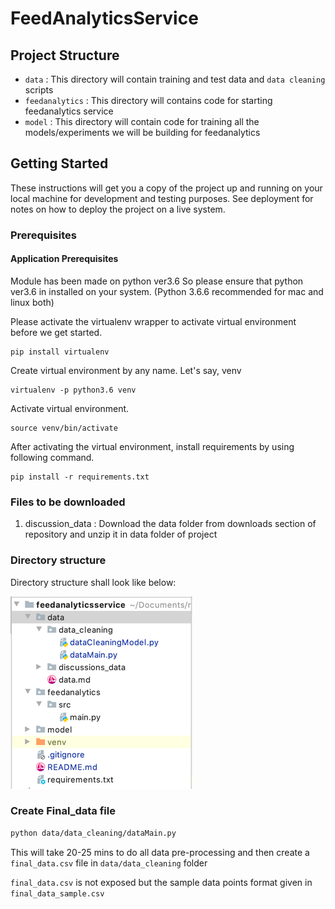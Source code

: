 # FeedAnalyticsService



## Project Structure

- `data` : This directory will contain training and test data and `data cleaning` scripts
- `feedanalytics` : This directory will contains code for starting feedanalytics service
- `model` : This directory  will contain code for training all the models/experiments we will be building for feedanalytics

## Getting Started

These instructions will get you a copy of the project up and running on your local machine for development and testing purposes. See deployment for notes on how to deploy the project on a live system.

### Prerequisites

#### Application Prerequisites

Module has been made on python ver3.6 So please ensure that python ver3.6 in installed on your system. (Python 3.6.6 recommended for mac and linux both)

Please activate the virtualenv wrapper to activate virtual environment before we get started.

```
pip install virtualenv
```

Create virtual environment by any name. Let's say, venv

```
virtualenv -p python3.6 venv
```

Activate virtual environment.

```
source venv/bin/activate
```

After activating the virtual environment, install requirements by using following command.

```
pip install -r requirements.txt
```

### Files to be downloaded

1. discussion_data : Download the data folder from downloads section of repository and unzip it in data folder of project

### Directory structure

Directory structure shall look like below:

![dir_structure](docs/dir_structure.png)

### Create Final_data file

```bash
python data/data_cleaning/dataMain.py
```

This will take 20-25 mins to do all data pre-processing and then create a `final_data.csv` file in `data/data_cleaning` folder

`final_data.csv` is not exposed but 
the sample data points format given in `final_data_sample.csv` 

